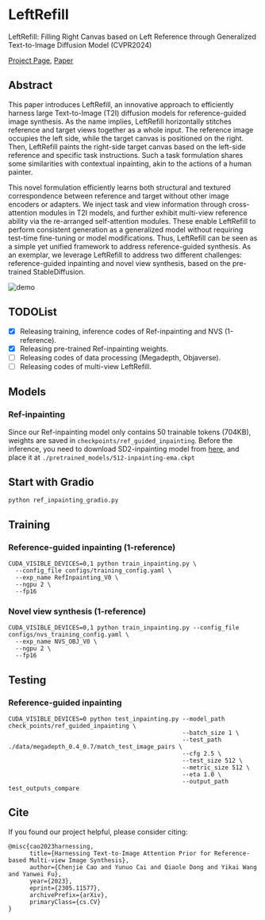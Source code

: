 # LeftRefill
LeftRefill: Filling Right Canvas based on Left Reference through Generalized Text-to-Image Diffusion Model (CVPR2024)

[Project Page](https://ewrfcas.github.io/LeftRefill/),
[Paper](https://arxiv.org/abs/2305.11577)


## Abstract

This paper introduces LeftRefill, an innovative approach to efficiently harness large Text-to-Image (T2I) diffusion models for reference-guided image synthesis. 
As the name implies, LeftRefill horizontally stitches reference and target views together as a whole input. 
The reference image occupies the left side, while the target canvas is positioned on the right.
Then, LeftRefill paints the right-side target canvas based on the left-side reference and specific task instructions. 
Such a task formulation shares some similarities with contextual inpainting, akin to the actions of a human painter.

This novel formulation efficiently learns both structural and textured correspondence between reference and target without other image encoders or adapters.
We inject task and view information through cross-attention modules in T2I models, and further exhibit multi-view reference ability via the re-arranged self-attention modules.
These enable LeftRefill to perform consistent generation as a generalized model without requiring test-time fine-tuning or model modifications.
Thus, LeftRefill can be seen as a simple yet unified framework to address reference-guided synthesis. 
As an exemplar, we leverage LeftRefill to address two different challenges: reference-guided inpainting and novel view synthesis, based on the pre-trained StableDiffusion.

![demo](asserts/ref_inpainting_demo.gif)


## TODOList

- [x] Releasing training, inference codes of Ref-inpainting and NVS (1-reference).
- [x] Releasing pre-trained Ref-inpainting weights.
- [ ] Releasing codes of data processing (Megadepth, Objaverse).
- [ ] Releasing codes of multi-view LeftRefill.

## Models

### Ref-inpainting

Since our Ref-inpainting model only contains 50 trainable tokens (704KB), weights are saved in ```checkpoints/ref_guided_inpainting```.
Before the inference, you need to download SD2-inpainting model from [here](https://huggingface.co/stabilityai/stable-diffusion-2-inpainting/blob/main/512-inpainting-ema.ckpt), 
and place it at ```./pretrained_models/512-inpainting-ema.ckpt```

## Start with Gradio

```
python ref_inpainting_gradio.py
```

## Training

### Reference-guided inpainting (1-reference)

```
CUDA_VISIBLE_DEVICES=0,1 python train_inpainting.py \
  --config_file configs/training_config.yaml \
  --exp_name RefInpainting_V0 \
  --ngpu 2 \
  --fp16
```

### Novel view synthesis (1-reference)

```
CUDA_VISIBLE_DEVICES=0,1 python train_inpainting.py --config_file configs/nvs_training_config.yaml \
  --exp_name NVS_OBJ_V0 \
  --ngpu 2 \
  --fp16
```

## Testing

### Reference-guided inpainting

```
CUDA_VISIBLE_DEVICES=0 python test_inpainting.py --model_path check_points/ref_guided_inpainting \
                                                 --batch_size 1 \
                                                 --test_path ./data/megadepth_0.4_0.7/match_test_image_pairs \ 
                                                 --cfg 2.5 \
                                                 --test_size 512 \
                                                 --metric_size 512 \
                                                 --eta 1.0 \
                                                 --output_path test_outputs_compare
```

## Cite

If you found our project helpful, please consider citing:

```
@misc{cao2023harnessing,
      title={Harnessing Text-to-Image Attention Prior for Reference-based Multi-view Image Synthesis}, 
      author={Chenjie Cao and Yunuo Cai and Qiaole Dong and Yikai Wang and Yanwei Fu},
      year={2023},
      eprint={2305.11577},
      archivePrefix={arXiv},
      primaryClass={cs.CV}
}
```